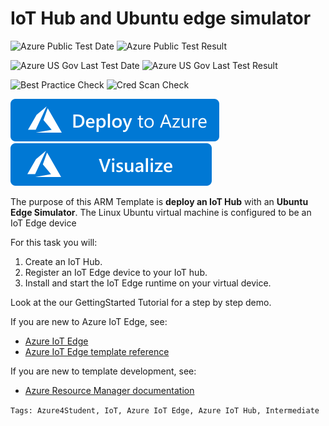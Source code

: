 # IoT Hub and Ubuntu edge simulator

![Azure Public Test Date](https://azurequickstartsservice.blob.core.windows.net/badges/201-IoT-IotHub-EdgeEmulator-vm/PublicLastTestDate.svg)
![Azure Public Test Result](https://azurequickstartsservice.blob.core.windows.net/badges/201-IoT-IotHub-EdgeEmulator-vm/PublicDeployment.svg)

![Azure US Gov Last Test Date](https://azurequickstartsservice.blob.core.windows.net/badges/201-IoT-IotHub-EdgeEmulator-vm/FairfaxLastTestDate.svg)
![Azure US Gov Last Test Result](https://azurequickstartsservice.blob.core.windows.net/badges/201-IoT-IotHub-EdgeEmulator-vm/FairfaxDeployment.svg)

![Best Practice Check](https://azurequickstartsservice.blob.core.windows.net/badges/201-IoT-IotHub-EdgeEmulator-vm/BestPracticeResult.svg)
![Cred Scan Check](https://azurequickstartsservice.blob.core.windows.net/badges/201-IoT-IotHub-EdgeEmulator-vm/CredScanResult.svg)

[![Deploy To Azure](https://raw.githubusercontent.com/Azure/azure-quickstart-templates/master/1-CONTRIBUTION-GUIDE/images/deploytoazure.svg?sanitize=true)](https://portal.azure.com/#create/Microsoft.Template/uri/https%3A%2F%2Fraw.githubusercontent.com%2FAzure%2Fazure-quickstart-templates%2Fmaster%2Fquickstarts%2Fmicrosoft.devices%2Fiot-iothub-edgeemulator-vm%2Fazuredeploy.json)
[![Visualize](https://raw.githubusercontent.com/Azure/azure-quickstart-templates/master/1-CONTRIBUTION-GUIDE/images/visualizebutton.svg?sanitize=true)](http://armviz.io/#/?load=https%3A%2F%2Fraw.githubusercontent.com%2FAzure%2Fazure-quickstart-templates%2Fmaster%2Fquickstarts%2Fmicrosoft.devices%2Fiot-iothub-edgeemulator-vm%2Fazuredeploy.json)

The purpose of this ARM Template is **deploy an IoT Hub** with an **Ubuntu Edge Simulator**.
The Linux Ubuntu virtual machine is configured to be an IoT Edge device

For this task you will:

1. Create an IoT Hub.
2. Register an IoT Edge device to your IoT hub.
3. Install and start the IoT Edge runtime on your virtual device.

Look at the our GettingStarted Tutorial for a step by step demo.

If you are new to Azure IoT Edge, see:

- [Azure IoT Edge](https://docs.microsoft.com/en-us/azure/iot-edge/about-iot-edge)
- [Azure IoT Edge template reference](https://docs.microsoft.com/en-us/azure/templates/microsoft.devices/2019-03-22/iothubs)

If you are new to template development, see:

- [Azure Resource Manager documentation](https://docs.microsoft.com/azure/azure-resource-manager/)

`Tags: Azure4Student, IoT, Azure IoT Edge, Azure IoT Hub, Intermediate`


